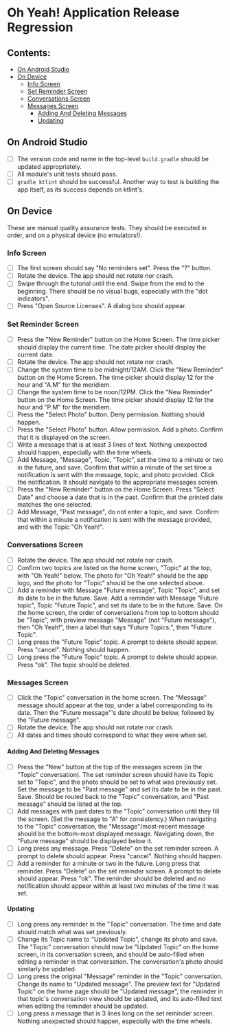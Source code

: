# Oh Yeah! Application Release Regression

## Contents:

* [On Android Studio](#on-android-studio)
* [On Device](#on-device)
  * [Info Screen](#info-screen)
  * [Set Reminder Screen](#set-reminder-screen)
  * [Conversations Screen](#conversations-screen)
  * [Messages Screen](#messages-screen)
     * [Adding And Deleting Messages](#adding-and-deleting-messages)
     * [Updating](#updating)

 ## On Android Studio

- [ ] The version code and name in the top-level `build.gradle`
should be updated appropriately.
- [ ] All module's unit tests should pass.
- [ ] `gradle ktlint` should be successful. Another way to test is
building the app itself, as its success depends on ktlint's.

## On Device

These are manual quality assurance tests. They should be executed
in order, and on a physical device (no emulators!).

### Info Screen

- [ ] The first screen should say "No reminders set". Press the "?"
button.
- [ ] Rotate the device. The app should not rotate nor crash.
- [ ] Swipe through the tutorial until the end. Swipe from the end
to the beginning. There should be no visual bugs, especially
with the "dot indicators".
- [ ] Press "Open Source Licenses". A dialog box should appear.

### Set Reminder Screen

- [ ] Press the "New Reminder" button on the Home Screen. The time
picker should display the current time. The date picker should
display the current date.
- [ ] Rotate the device. The app should not rotate nor crash.
- [ ] Change the system time to be midnight/12AM. Click the
"New Reminder" button on the Home Screen. The time picker
should display 12 for the hour and "A.M" for the meridiem.
- [ ] Change the system time to be noon/12PM. Click the
"New Reminder" button on the Home Screen. The time picker
should display 12 for the hour and "P.M" for the meridiem.
- [ ] Press the "Select Photo" button. Deny permission.
Nothing should happen.
- [ ] Press the "Select Photo" button. Allow permission. Add a
photo. Confirm that it is displayed on the screen.
- [ ] Write a message that is at least 3 lines of text. Nothing
unexpected should happen, especially with the time wheels.
- [ ] Add Message, "Message", Topic, "Topic", set the time to a
minute or two in the future, and save. Confirm that within a minute
of the set time a notification is sent with the message, topic,
and photo provided. Click the notification. It should navigate to
the appropriate messages screen.
- [ ] Press the "New Reminder" button on the Home Screen. Press
"Select Date" and choose a date that is in the past. Confirm
that the printed date matches the one selected.
- [ ] Add Message, "Past message", do not enter a topic, and save.
Confirm that within a minute a notification is sent with the
message provided, and with the Topic "Oh Yeah!".

### Conversations Screen

- [ ] Rotate the device. The app should not rotate nor crash.
- [ ] Confirm two topics are listed on the home screen, "Topic"
at the top, with "Oh Yeah!" below. The photo for "Oh Yeah!" should
be the app logo, and the photo for "Topic" should be the one
selected above.
- [ ] Add a reminder with Message "Future message", Topic "Topic",
and set its date to be in the future. Save. Add a reminder with
Message "Future topic", Topic "Future Topic", and set its date to be
in the future. Save. On the home screen, the order of conversations
from top to bottom should be "Topic", with preview message "Message"
(not "Future message"), then "Oh Yeah!", then a label that
says "Future Topics:", then "Future Topic".
- [ ] Long press the "Future Topic" topic. A prompt to delete should
appear. Press "cancel". Nothing should happen.
- [ ] Long press the "Future Topic" topic. A prompt to delete should
appear. Press "ok". The topic should be deleted.

### Messages Screen

- [ ] Click the "Topic" conversation in the home screen. The
"Message" message should appear at the top, under a label
corresponding to its date. Then the "Future message"'s date should
be below, followed by the "Future message".
- [ ] Rotate the device. The app should not rotate nor crash.
- [ ] All dates and times should correspond to what they were when
set.

#### Adding And Deleting Messages

- [ ] Press the "New" button at the top of the messages screen (in
the "Topic" conversation). The set reminder screen should have its
Topic set to "Topic", and the photo should be set to
what was previously set. Set the message to be "Past message" and
set its date to be in the past. Save. Should be routed back
to the "Topic" conversation, and "Past message" should be listed
at the top.
- [ ] Add messages with past dates to the "Topic" conversation until
they fill the screen. (Set the message to "A" for consistency.) When
navigating to the "Topic" conversation, the "Message"/most-recent
message should be the bottom-most displayed message. Navigating
down, the "Future message" should be displayed below it.
- [ ] Long press any message. Press "Delete" on the set reminder
screen. A prompt to delete should appear. Press "cancel".
Nothing should happen.
- [ ] Add a reminder for a minute or two in the future.
Long press that reminder. Press "Delete" on the set reminder
screen. A prompt to delete should appear. Press "ok".
The reminder should be deleted and no notification should appear
within at least two minutes of the time it was set.

#### Updating

- [ ] Long press any reminder in the "Topic" conversation. The
time and date should match what was set previously.
- [ ] Change its Topic name to "Updated Topic", change its photo
and save. The "Topic" conversation should now be "Updated Topic" on
the home screen, in its conversation screen, and should be
auto-filled when editing a reminder in that conversation. The
conversation's photo should similarly be updated.
- [ ] Long press the original "Message" reminder in the "Topic"
conversation. Change its name to "Updated message". The
preview text for "Updated Topic" on the home page should be
"Updated message", the reminder in that topic's conversation view
should be updated, and its auto-filled text when editing the
reminder should be updated.
- [ ] Long press a message that is 3 lines long on the set
reminder screen. Nothing unexpected should happen, especially with
the time wheels.
